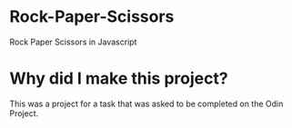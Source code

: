 # Rock-Paper-Scissors
Rock Paper Scissors in Javascript

<h1>Why did I make this project?</h1>
<p>This was a project for a task that was asked to be completed on the Odin Project.</p>
